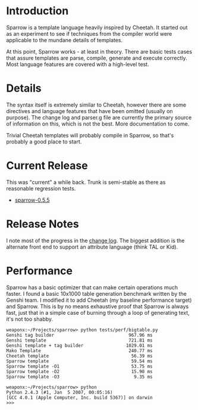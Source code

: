 # Introduction #

Sparrow is a template language heavily inspired by Cheetah. It started out as an experiment to see if techniques from the compiler world were applicable to the mundane details of templates.

At this point, Sparrow works - at least in theory. There are basic tests cases that assure templates are parse, compile, generate and execute correctly. Most language features are covered with a high-level test.


# Details #

The syntax itself is extremely similar to Cheetah, however there are some directives and language features that have been omitted (usually on purpose).  The change log and parser.g file are currently the primary source of information on this, which is not the best. More documentation to come.

Trivial Cheetah templates will probably compile in Sparrow, so that's probably a good place to start.

# Current Release #

This was "current" a while back. Trunk is semi-stable as there as reasonable regression tests.

  * [sparrow-0.5.5](http://msolo.googlecode.com/svn/tags/sparrow-0.5.5)


# Release Notes #

I note most of the progress in the [change log](http://msolo.googlecode.com/svn/trunk/sparrow/CHANGES). The biggest addition is the alternate front end to support an attribute language (think TAL or Kid).

# Performance #

Sparrow has a basic optimizer that can make certain operations much faster. I found a basic 10x1000 table  generation benchmark written by the Genshi team.  I modified it to add Cheetah (my baseline performance target) and Sparrow. This is by no means exhaustive proof that Sparrow is always fast, just that in a simple case of burning through a loop of generating text, it's not too shabby.

```
weaponx:~/Projects/sparrow> python tests/perf/bigtable.py
Genshi tag builder                            967.96 ms
Genshi template                               721.81 ms
Genshi template + tag builder                1029.01 ms
Mako Template                                 240.77 ms
Cheetah template                               56.39 ms
Sparrow template                               59.54 ms
Sparrow template -O1                           53.75 ms
Sparrow template -O2                           15.90 ms
Sparrow template -O3                            9.35 ms

weaponx:~/Projects/sparrow> python                           
Python 2.4.3 (#1, Jan  5 2007, 00:05:16) 
[GCC 4.0.1 (Apple Computer, Inc. build 5367)] on darwin
>>> 
```